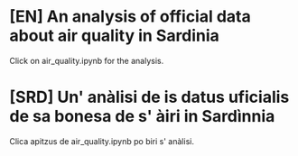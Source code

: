 # [EN] An analysis of official data about air quality in Sardinia

Click on air_quality.ipynb for the analysis.

# [SRD] Un' anàlisi de is datus uficialis de sa bonesa de s' àiri in Sardìnnia

Clica apitzus de air_quality.ipynb po biri s' anàlisi.